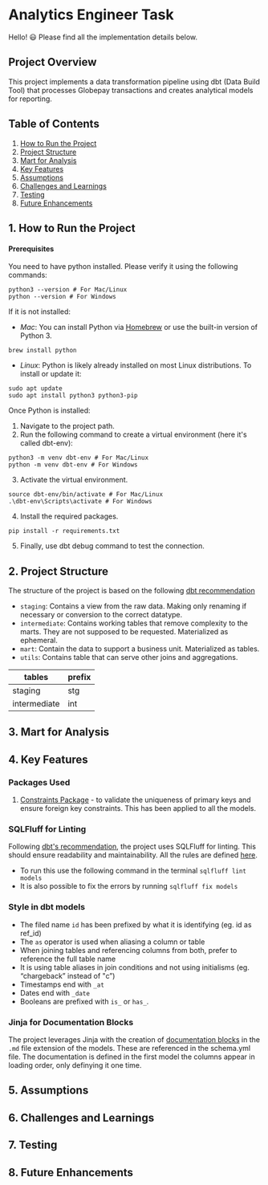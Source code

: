 # Analytics Engineer Task
Hello! :smiley:	
Please find all the implementation details below.

## Project Overview
This project implements a data transformation pipeline using dbt (Data Build Tool) that processes Globepay transactions and creates analytical models for reporting.


## Table of Contents

1. [How to Run the Project](#how-to-run-the-project)
2. [Project Structure](#project-structure)
3. [Mart for Analysis](#mart-for-analysis)
4. [Key Features](#key-features)
5. [Assumptions](#assumptions)
6. [Challenges and Learnings](#challenges-and-learnings)
7. [Testing](#testing)
8. [Future Enhancements](#future-enhancements)


## 1. How to Run the Project
#### Prerequisites
You need to have python installed. 
Please verify it using the following commands:
```
python3 --version # For Mac/Linux
python --version # For Windows
```
If it is not installed:
- *Mac*: You can install Python via [Homebrew](https://brew.sh/) or use the built-in version of Python 3.
```
brew install python
```
- *Linux*: Python is likely already installed on most Linux distributions.
To install or update it:
```
sudo apt update
sudo apt install python3 python3-pip
```

Once Python is installed:
1. Navigate to the project path.
2. Run the following command to create a virtual environment (here it's called dbt-env):
```
python3 -m venv dbt-env # For Mac/Linux
python -m venv dbt-env # For Windows
```
3. Activate the virtual environment.
```
source dbt-env/bin/activate # For Mac/Linux
.\dbt-env\Scripts\activate # For Windows
```
4. Install the required packages.
```
pip install -r requirements.txt
```
5. Finally, use dbt debug command to test the connection. 

## 2. Project Structure
The structure of the project is based on the following
[dbt recommendation](https://docs.getdbt.com/best-practices/how-we-structure/1-guide-overview)
- `staging`: Contains a view from the raw data. Making only renaming if necessary or conversion to the correct datatype.
- `intermediate`: Contains working tables that remove complexity to the marts. They are not supposed to be requested. Materialized as ephemeral.
- `mart`: Contain the data to support a business unit. Materialized as tables.
- `utils`: Contains table that can serve other joins and aggregations.

| tables       | prefix |
| ------------ | ------ |
| staging      | stg    |
| intermediate | int    |

## 3. Mart for Analysis

## 4. Key Features
### Packages Used
1. [Constraints Package](https://hub.getdbt.com/Snowflake-Labs/dbt_constraints/latest/) - to validate the uniqueness of primary keys and ensure foreign key constraints. This has been applied to all the models.

### SQLFluff for Linting
Following [dbt's recommendation](https://docs.getdbt.com/best-practices/how-we-style/2-how-we-style-our-sql), the project uses SQLFluff for linting. This should ensure readability and maintainability. All the rules are defined [here](https://docs.sqlfluff.com/en/stable/reference/rules.html). 
- To run this use the following command in the terminal `sqlfluff lint models`
- It is also possible to fix the errors by running `sqlfluff fix models`

### Style in dbt models
- The filed name `id` has been prefixed by what it is identifying (eg. id as ref_id)
- The `as` operator is used when aliasing a column or table
- When joining tables and referencing columns from both, prefer to reference the full table name 
- It is using table aliases in join conditions and not using initialisms (eg. “chargeback” instead of "c”)
- Timestamps end with `_at`
- Dates end with `_date`
- Booleans are prefixed with `is_` or `has_`.

### Jinja for Documentation Blocks
The project leverages Jinja with the creation of [documentation blocks](https://docs.getdbt.com/docs/build/documentation#using-docs-blocks) in the `.md` file extension of the models. These are referenced in the schema.yml file. 
The documentation is defined in the first model the columns appear in loading order, only definying it one time.

## 5. Assumptions

## 6. Challenges and Learnings

## 7. Testing

## 8. Future Enhancements